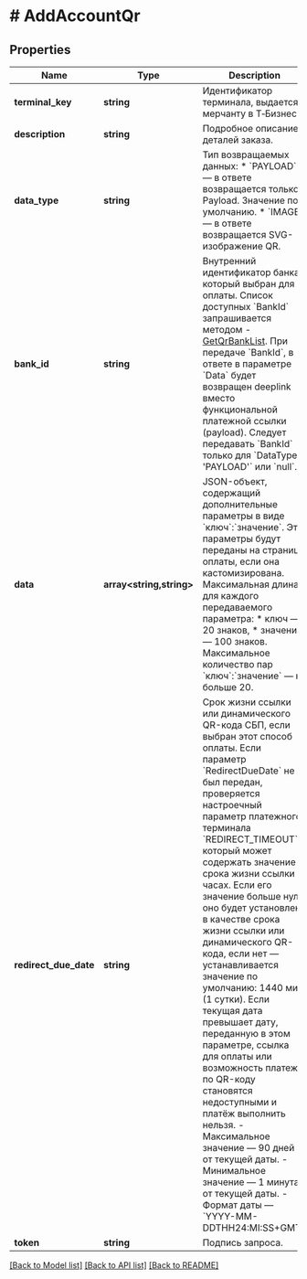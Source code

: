 # # AddAccountQr

## Properties

Name | Type | Description | Notes
------------ | ------------- | ------------- | -------------
**terminal_key** | **string** | Идентификатор терминала, выдается мерчанту в Т‑Бизнес. |
**description** | **string** | Подробное описание деталей заказа. |
**data_type** | **string** | Тип возвращаемых данных: * &#x60;PAYLOAD&#x60; — в ответе возвращается только Payload. Значение по умолчанию. * &#x60;IMAGE&#x60; — в ответе возвращается SVG-изображение QR. | [optional] [default to 'PAYLOAD']
**bank_id** | **string** | Внутренний идентификатор банка, который выбран для оплаты. Cписок доступных &#x60;BankId&#x60; запрашивается методом - [GetQrBankList](#tag/SBP/operation/GetQrBankList). При передаче &#x60;BankId&#x60;, в ответе в параметре &#x60;Data&#x60; будет возвращен deeplink вместо функциональной платежной ссылки (payload).  Следует передавать &#x60;BankId&#x60; только для &#x60;DataType &#x3D; &#39;PAYLOAD&#39;&#x60; или &#x60;null&#x60;. | [optional]
**data** | **array<string,string>** | JSON-объект, содержащий дополнительные параметры в виде &#x60;ключ&#x60;:&#x60;значение&#x60;. Эти параметры будут переданы на страницу оплаты, если она кастомизирована. Максимальная длина для каждого передаваемого параметра:   * ключ — 20 знаков,   * значение — 100 знаков.   Максимальное количество пар &#x60;ключ&#x60;:&#x60;значение&#x60; — не больше 20. | [optional]
**redirect_due_date** | **string** | Cрок жизни ссылки или динамического QR-кода СБП, если выбран этот способ оплаты. Если параметр &#x60;RedirectDueDate&#x60; не был передан, проверяется настроечный параметр платежного терминала &#x60;REDIRECT_TIMEOUT&#x60;, который может содержать значение срока жизни ссылки в  часах. Если его значение больше нуля, оно будет установлено в качестве срока жизни ссылки или динамического QR-кода, если нет — устанавливается значение по умолчанию: 1440 мин (1 сутки).  Если текущая дата превышает дату, переданную в этом параметре, ссылка для оплаты или возможность платежа по QR-коду становятся недоступными и платёж выполнить нельзя. - Максимальное значение — 90 дней от текущей даты. - Минимальное значение — 1 минута от текущей даты. - Формат даты — &#x60;YYYY-MM-DDTHH24:MI:SS+GMT&#x60;. | [optional]
**token** | **string** | Подпись запроса. |

[[Back to Model list]](../../README.md#models) [[Back to API list]](../../README.md#endpoints) [[Back to README]](../../README.md)
